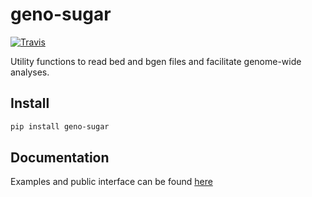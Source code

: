 # geno-sugar

[![Travis](https://img.shields.io/travis/com/limix/geno-sugar.svg?style=flat-square&label=linux%20%2F%20macos%20build)](https://travis-ci.com/limix/geno-sugar)

Utility functions to read bed and bgen files and facilitate genome-wide analyses.

## Install

```bash
pip install geno-sugar
```

## Documentation

Examples and public interface can be found [here](https://geno-sugar.readthedocs.io/en/latest/install.html)
